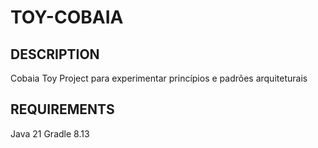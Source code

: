 # TOY-COBAIA

## DESCRIPTION

Cobaia Toy Project para experimentar princípios e padrões arquiteturais

## REQUIREMENTS

Java 21
Gradle 8.13